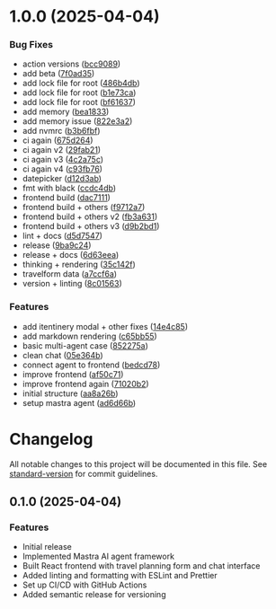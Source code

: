 # 1.0.0 (2025-04-04)

### Bug Fixes

- action versions ([bcc9089](https://github.com/MarcusElwin/ai-agent-arena/commit/bcc90895b347f30e922a3b75a83a0a89ce7164a8))
- add beta ([7f0ad35](https://github.com/MarcusElwin/ai-agent-arena/commit/7f0ad3595049164a02d19e6cca80c9d0cf6a873b))
- add lock file for root ([486b4db](https://github.com/MarcusElwin/ai-agent-arena/commit/486b4dbd88513ef627583b8e9d5061ed2f279d81))
- add lock file for root ([b1e73ca](https://github.com/MarcusElwin/ai-agent-arena/commit/b1e73ca0150db121e140d79f12ccace95b4e89eb))
- add lock file for root ([bf61637](https://github.com/MarcusElwin/ai-agent-arena/commit/bf616371d37253198b240229b100bd5a35503473))
- add memory ([bea1833](https://github.com/MarcusElwin/ai-agent-arena/commit/bea18335f69eccc2c52aa41880b46e79286bfcd4))
- add memory issue ([822e3a2](https://github.com/MarcusElwin/ai-agent-arena/commit/822e3a2f356a8f315f529358cfe7deebe998d1fd))
- add nvmrc ([b3b6fbf](https://github.com/MarcusElwin/ai-agent-arena/commit/b3b6fbfaca722780d92da9666fe8d6a8ef2941ba))
- ci again ([675d264](https://github.com/MarcusElwin/ai-agent-arena/commit/675d2648bd6fb9c40e6c767558fe16db0d5cde8d))
- ci again v2 ([29fab21](https://github.com/MarcusElwin/ai-agent-arena/commit/29fab21fa5308c7cdfef0a35a05247c2537adf18))
- ci again v3 ([4c2a75c](https://github.com/MarcusElwin/ai-agent-arena/commit/4c2a75c15c85ec4eb20b923864154663b431660e))
- ci again v4 ([c93fb76](https://github.com/MarcusElwin/ai-agent-arena/commit/c93fb762a9ae65849f70e08f6c38427b5859b075))
- datepicker ([d12d3ab](https://github.com/MarcusElwin/ai-agent-arena/commit/d12d3ab6ba408d6884c5637be744b567a02ffb89))
- fmt with black ([ccdc4db](https://github.com/MarcusElwin/ai-agent-arena/commit/ccdc4db7cf388de7895985a8c4473bd076b16c69))
- frontend build ([dac7111](https://github.com/MarcusElwin/ai-agent-arena/commit/dac7111758ace4baf8031e497284af803efa8598))
- frontend build + others ([f9712a7](https://github.com/MarcusElwin/ai-agent-arena/commit/f9712a7314c34014c3e2cf6cc0ace0adcb313d02))
- frontend build + others v2 ([fb3a631](https://github.com/MarcusElwin/ai-agent-arena/commit/fb3a63148e34a003606108f70402a1b3f75fe42b))
- frontend build + others v3 ([d9b2bd1](https://github.com/MarcusElwin/ai-agent-arena/commit/d9b2bd1d517912d05e4de1ab441aa4779fef9381))
- lint + docs ([d5d7547](https://github.com/MarcusElwin/ai-agent-arena/commit/d5d7547354e35f148e118e0632938bf4741f7969))
- release ([9ba9c24](https://github.com/MarcusElwin/ai-agent-arena/commit/9ba9c24fb31ba19b59140a431c81552b416561e8))
- release + docs ([6d63eea](https://github.com/MarcusElwin/ai-agent-arena/commit/6d63eea414d6ff0f9f817cea2e102205e5708d67))
- thinking + rendering ([35c142f](https://github.com/MarcusElwin/ai-agent-arena/commit/35c142f423bf82fcde947f8e52211647803abdd0))
- travelform data ([a7ccf6a](https://github.com/MarcusElwin/ai-agent-arena/commit/a7ccf6af1cebac65e855b0a4c4fb74845828c5a8))
- version + linting ([8c01563](https://github.com/MarcusElwin/ai-agent-arena/commit/8c0156354f3d84fd4db124bbdf807994145c29c4))

### Features

- add itentinery modal + other fixes ([14e4c85](https://github.com/MarcusElwin/ai-agent-arena/commit/14e4c8562b4c6342eba17610c36c5e4d4aa08267))
- add markdown rendering ([c65bb55](https://github.com/MarcusElwin/ai-agent-arena/commit/c65bb55ed0477999310084cad0476685edfdc6a4))
- basic multi-agent case ([852275a](https://github.com/MarcusElwin/ai-agent-arena/commit/852275abadc138c1a4a0e66835095abef18c2106))
- clean chat ([05e364b](https://github.com/MarcusElwin/ai-agent-arena/commit/05e364baf67878b9a30b64777efaed0a0c716feb))
- connect agent to frontend ([bedcd78](https://github.com/MarcusElwin/ai-agent-arena/commit/bedcd78c5b4bf7f98cebc485a5a137030b986e4f))
- improve frontend ([af50c71](https://github.com/MarcusElwin/ai-agent-arena/commit/af50c71912b97a213a7f98a785e0f87f066316b6))
- improve frontend again ([71020b2](https://github.com/MarcusElwin/ai-agent-arena/commit/71020b2495ec1cd6fc0c3df4eb6d8d2985eddd91))
- initial structure ([aa8a26b](https://github.com/MarcusElwin/ai-agent-arena/commit/aa8a26b914c6f8f9549373685ac89d23be424ffa))
- setup mastra agent ([ad6d66b](https://github.com/MarcusElwin/ai-agent-arena/commit/ad6d66b324d3db115031323ab04553eab5e5aa1b))

# Changelog

All notable changes to this project will be documented in this file. See [standard-version](https://github.com/conventional-changelog/standard-version) for commit guidelines.

## 0.1.0 (2025-04-04)

### Features

- Initial release
- Implemented Mastra AI agent framework
- Built React frontend with travel planning form and chat interface
- Added linting and formatting with ESLint and Prettier
- Set up CI/CD with GitHub Actions
- Added semantic release for versioning
